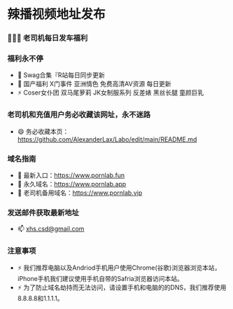 # 辣播视频地址发布
### 👋👋👋 老司机每日发车福利

### 福利永不停
- 👯 Swag合集『R站每日同步更新
- 🔭 国产福利 X门事件 亚洲情色 免费高清AV资源 每日更新
- ⚡ Coser女仆团 双马尾萝莉 JK女制服系列 反差婊 黑丝长腿 童颜巨乳

### 老司机和充值用户务必收藏该网址，永不迷路
- 😄 务必收藏本页：https://github.com/AlexanderLax/Labo/edit/main/README.md

### 域名指南
- 🌱 最新入口：https://www.pornlab.fun
- 🌱 永久域名：https://www.pornlab.app
- 🌱 老司机备用域名：https://www.pornlab.vip
 
### 发送邮件获取最新地址
- 📫 xhs.csd@gmail.com

### 注意事项 
- ⚡ 我们推荐电脑以及Andriod手机用户使用Chrome(谷歌)浏览器浏览本站，iPhone手机我们建议使用手机自带的Safria浏览器访问本站。 
- ⚡ 为了防止域名劫持而无法访问，请设置手机和电脑的的DNS，我们推荐使用8.8.8.8和1.1.1.1。 
